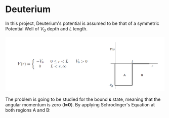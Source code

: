 # Deuterium
In this project, Deuterium's potential is assumed to be that of a symmetric Potential Well of $V_0$ depth and $L$ length.
<p align="center">
  <img src="potential.png" />
</p>

The problem is going to be studied for the bound <b>s</b> state, meaning that the angular momentum is zero (<b>l=0</b>). By applying Schrodinger's Equation at both regions A and B:
